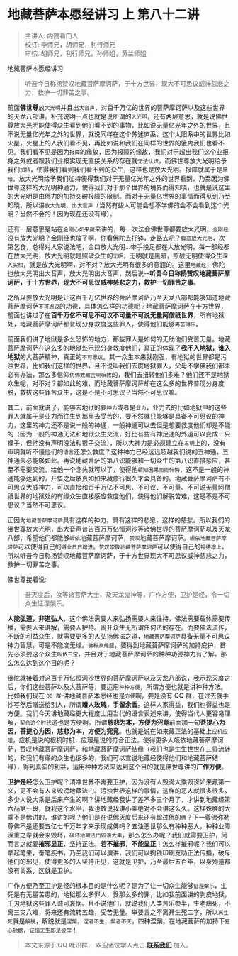 # 地藏菩萨本愿经讲习 上 第八十二讲

> 主讲人: 内院看门人 <br />
> 校订: 李师兄，胡师兄，利行师兄 <br />
> 审核: 胡师兄，利行师兄，孙师姐，黄兰师姐 <br />

地藏菩萨本愿经讲习

> 听吾今日称扬赞叹地藏菩萨摩诃萨，于十方世界，现大不可思议威神慈悲之力，救护一切罪苦之事。

前面**佛世尊**放`大光明`并且出`大音声`，对百千万亿的世界的菩萨摩诃萨以及这些世界的天龙八部讲。补充说明一点也就是说所谓的`大光明`，还有两层意思，就是说佛世尊放大光明能使得众生看到他们看不到的事物，比如说无量亿光年之外的世界，且不说无量亿光年之外的世界，就说同样在这个苏迷庐系，这个太阳系中的世界比如火星，火星上的人我们看不见，再比如说和我们在同样的世界的饿鬼我们也看不见。我们看不见是因为`报障`的缘故，因为报障的缘故，我们对于超出我们这个业报身之外或者跟我们业报实现无直接关系的存在就`无法认识`，而佛世尊放大光明给予我们`加持`，使得我们看到我们看不到的众生，这样也是放大光明。报障就属于是`黑暗`，放大光明给予我们加持使得我们对于无量亿光年之外的世界看到，乃至因为佛世尊这样的大光明神通力，使得我们对于那个世界的境界而得知晓，也就是说这里的大光明是由佛力的加持突破报障的限制。而对于无量亿世界的事情而得见到乃至知晓，所以讲`放大光明`，`出大音声`（当然有些人可能会想不学佛的会不会看到这个光明？当然不会的！因为现在还没有缘）。

还有一层意思是站在`金刚心如来藏`来讲的，每一次法会佛世尊都要放大光明，`金刚经`没有放大光明？金刚经也放了啊，你看佛陀去托钵，走路去吧？`脚底放大光明`，次第乞食，总得对人家说法吧，金口放大光明...举手投足都在大放光明，每一部经都在放大光明，放大光明就是照破众生的`无明`，无明就是黑暗，照破无明使得众生`深入实相`，就是放大光明啊，对不对？放大光明有很多的意涵的。这里`地藏经`，佛陀也放大光明出大音声，放大光明出大音声，然后说--**听吾今日称扬赞叹地藏菩萨摩诃萨，于十方世界，现大不可思议威神慈悲之力，救护一切罪苦之事**。

之所以要放大光明是让这百千万亿世界的菩萨摩诃萨乃至天龙八部都能够知道地藏菩萨摩诃萨`不可思议`的功德，具体怎么样的功德呢？地藏菩萨摩诃萨在十方世界，前面也讲过了在**百千万亿不可思不可议不可量不可说无量阿僧祇世界**，所有地狱处，地藏菩萨摩诃萨都普现分身救度这些罪人，使得他们能够`离苦得乐`。

前面我们讲了地狱是多么恐怖的地方，那些罪人是如何的无助他们受苦无量。地藏菩萨摩诃萨在这么多的地狱处示现分身救度他们，真正的体现了**我不入地狱，谁入地狱**的大菩萨精神，真正的`不可思议`。其一众生本来就刚强，有地狱的世界都是污浊世界，比如我们这样的世界，且不说叫我们去度地狱罪人，父母不学佛我们都未必有办法，那么多信仰`伪佛教藏密喇嘛教`的，我们去扭转他们多难？他们还不是地狱众生呢，对不对？都如此的难，而地藏菩萨摩诃萨却在这么多的世界普现分身度脱，救拔这些罪苦众生，这是不是不可思议？当然不可思议嘛。

其二，前面就说了，能够去地狱的要`神力`或者是`业力`，业力去的比如地狱中的这些罪人就属于是业力而往生到那里去受苦的，要不然就只能够是具备不可思议的神力，这里的神力还不是说一般的神通，一般神通可以去但是想要救度他们却是不能的（因为一般的神通无法和地狱众生交流，好比有些有神足通的外道可以变成一只猴子，但他没有声明没法和猴子交流），所以大神力是必须建立在`五明`上的，没有声明就听不懂他们的`语言`还怎么救度？这种神力已经远远超越我们说的五神通，五神通未必能够如此。再说地藏菩萨的第八识能够和一切众生的第八识直接感应，甚至不需要交流，给他一个念头就可以了，使得他`顿知因果而能忏悔`，这不是一般的神通能够达到的，开悟之后依真如如来藏修行很久才会具备的。地藏菩萨摩诃萨有不可思议大威神力，可以直接和百千万亿不可思、不可议、不可量、不可说无量阿僧祇世界的地狱处的有缘众生直接感应救度他们，使得他们解脱苦难，这是不是不可思议？当然不可思议。

正因为`地藏菩萨摩诃萨`具有这样的神力，具有这样的悲愿，这样的慈悲。所以我们的佛世尊放大光明，出大音声普告百万万亿恒河沙等诸佛世界的菩萨摩诃萨以及天龙八部，希望他们都能够`皈依`地藏菩萨摩诃萨，`赞叹`地藏菩萨摩诃萨。`皈依地藏菩萨摩诃萨`可以使得自己的`道业日日增进`。`赞叹崇敬地藏菩萨摩诃萨`可以使得自己的`福德增上`，所以听吾今日称扬赞叹地藏菩萨摩诃萨，于十方世界现大不可思议威神慈悲之力，救护一切罪苦之事。

佛世尊接着说:

> 吾灭度后，汝等诸菩萨大士，及天龙鬼神等，广作方便，卫护是经，令一切众生证涅槃乐。

**人能弘道，非道弘人**，这个佛法需要人来弘扬需要人来住持，佛法需要载体需要传播，需要人来讲解，需要人护持。离开众生无所谓任何法的存在。而要佛法流传，不断的利益众生，就需要更多的人弘扬佛法之道，`地藏菩萨摩诃萨`具备无量不可思议神力智慧，可是不能度无缘。`佛种从缘起`，要得到地藏菩萨摩诃萨的加持庇护，首先必须要这个众生`皈依三宝`，并且对于地藏菩萨摩诃萨的种种功德神力有了解，那么怎么达到这个目的呢？

佛陀就接着对这百千万亿恒河沙世界的菩萨摩诃萨以及天龙八部说，我示现灭度之后，你们这些菩萨以及大菩萨等，要运用`种种方便`，所谓方便也就是讲种种方法。比如我们现在 `QQ 群` 讲地藏菩萨本愿经也是`方便`啊，要是没有 QQ 群，在过去就手抄写然后赠送给别人，所谓**赠人玫瑰，手留余香**。这样人家得益，我们也得益也是方便。我们今天讲地藏经更大程度上用当代的语言表述来讲，使得当代人更容易理解，`契合这个时代`这也是方便啊。所谓**慈悲为本，方便为究竟**前面加一句**菩提心为因，菩提心为因，慈悲为本，方便为究竟**。也就是说在如来藏正法的基础上`应机应理`，应机是说的根机时机，应理是说的符合正法。使得更多人皈依地藏菩萨摩诃萨，赞叹地藏菩萨摩诃萨，和地藏菩萨摩诃萨结缘（我们也是生生世世在三界流转的，和我们有缘的众生也很多的，我们可以宣说地藏经使得他们和地藏菩萨结缘），得到真实的利益，运用种种方法来达到这个目的就是佛世尊讲的**广作方便**。

**卫护是经**怎么卫护呢？清净世界不需要卫护，因为没有人毁谤大乘毁谤如来藏第一义，更不会有人来毁谤地藏法门。污浊世界这样的事情，这样的恶人就很多很多，多少人说大乘是后来产生的啊？讲地藏经我讲了差不多三个月了，才讲到地藏经第六品第一段，就我这个水平，我也敢说我讲小乘绝对不会讲这么久。这样殊胜的大乘不是佛讲的，谁讲的呢？他们是在说佛灭度后来还有超过佛的`佛`？下一尊佛弥勒尊佛不是还要五亿七千万年才来示现成佛吗？五浊恶世那么有种种恶人，种种业障深重之辈就会来毁坏，`破坏地藏法门毁谤大乘`，那么怎么办呢？我们就需要卫护，简而言之就要**摧邪显正**，坚持正法。**若不摧邪，不能显正**！怎么样摧邪呢？我们可以拿起笔来，奋笔疾书，乃至我们可以演讲，我们可以掏钱印刷支助正法传播，破斥他们的邪见，使得更多的人坚持正见，这就是卫护，乃至最后五百年，以身殉道都没有关系，这就是卫护。

广作方便乃至卫护是经的根本目的是什么呢？是为了让一切众生能够`证涅槃乐`，生死是有无量苦患的，地狱那么多罪人，受那么多的罪，比如我前面讲的剥皮地狱，千刃地狱这些罪人诚可哀悯。且不说他们，就说我们人类苦乐参半，生老病死，不离三灾八难，将来还有流转五趣，受苦无量。举要言之不离开生死二字，所以`离生死`就是`解脱`，解脱就是`涅槃`，`涅者不生`，`槃者不灭`，四种涅槃。在地藏菩萨的加持下`狂心顿歇`，`证悟无生即是彼岸`！

> 本文来源于 QQ 唯识群， 欢迎诸位学人点击 **[联系我们](https://mp.weixin.qq.com/s/lZCfWjmLjgNR165Tx4_bCQ)** 加入。
